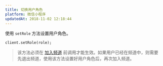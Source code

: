 ```yaml
---
title: 切换用户角色
platform: 微信小程序
updatedAt: 2018-11-02 12:18:44
---
```

使用 `setRole` 方法设置用户角色。

```
client.setRole(role);
```

> 该方法必须在 [加入频道](./join_live_mini) 前调用才能生效。如果用户已经在频道中，则需要先退出频道，使用该方法设置好用户角色后，再次加入频道。
